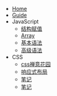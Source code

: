 - [Home](/)
- [Guide](guide.md)
- JavaScript
    - [结构赋值](/JavaScript/结构赋值.md)
    - [Array](/JavaScript/Array.md)
    - [基本语法](/JavaScript/基本语法.md)
    - [高级语法](/JavaScript/高级语法.md)
- CSS
    - [css禅意花园](/CSS/css禅意花园.md)
    - [响应式布局](/CSS/响应式布局.md)
    - [笔记](/CSS/笔记.md)
    - [笔记](/CSS/笔记.md)